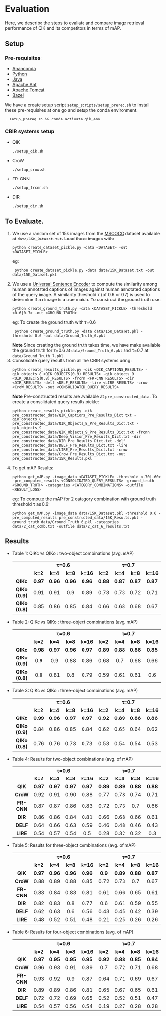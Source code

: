 # Evaluation
Here, we describe the steps to evaliate and compare image retrieval performance of QIK and its competitors in terms of mAP. 

## Setup
### Pre-requisites:
* [Ananconda](https://docs.anaconda.com/anaconda/install/)
* [Python](https://www.python.org/downloads/release/python-360/)
* [Java](https://www.java.com/en/download/)
* [Apache Ant](https://ant.apache.org/bindownload.cgi)
* [Apache Tomcat](https://tomcat.apache.org/download-90.cgi)
* [Bazel](https://docs.bazel.build/versions/master/install-ubuntu.html)

We have a create setup script `setup_scripts/setup_prereq.sh` to install these pre-requisites at one go and setup the conda environment.
```
. setup_prereq.sh && conda activate qik_env
```

### CBIR systems setup 
* QIK
    ```
    ./setup_qik.sh 
    ```
* CroW
    ```
    ./setup_crow.sh
    ```
* FR-CNN
    ```
    ./setup_frcnn.sh 
    ```
* DIR
    ```
    ./setup_dir.sh
    ```
## To Evaluate.
1. We use a random set of 15k images from the [MSCOCO](https://cocodataset.org/#home) dataset available at `data/15K_Dataset.txt`. Load these images with:  
    ```
    python create_dataset_pickle.py -data <DATASET> -out <DATASET_PICKLE> 
    ```
   eg: 
   ```
    python create_dataset_pickle.py -data data/15K_Dataset.txt -out data/15K_Dataset.pkl 
    ```
2. We use a [Universal Sentence Encoder](https://tfhub.dev/google/universal-sentence-encoder/1) to compute the similarity among human annotated captions of images against human annotated captions of the query image. A similarity threshold τ (of 0.6 or 0.7) is used to determine if an image is a true match. To construct the ground truth use:
    ```
    python create_ground_truth.py -data <DATASET_PICKLE> -threshold <0.6|0.7> -out <GROUND_TRUTH> 
    ```
   eg: To create the ground truth with τ=0.6
   ```
    python create_ground_truth.py -data data/15K_Dataset.pkl -threshold 0.6 -out data/Ground_Truth_6.pkl
    ```
   **Note** Since creating the ground truth takes time, we have make available the ground truth for τ=0.6 at `data/Ground_Truth_6.pkl` and τ=0.7 at `data/Ground_Truth_7.pkl`.
3. Consolidate query results from all the CBIR systems using:
    ```
    python create_results_pickle.py -qik <QIK_CAPTIONS_RESULTS> -qik_objects_8 <QIK_OBJECTS(0.9)_RESULTS> -qik_objects_9 <QIK_OBJECTS(0.8)_RESULTS> -frcnn <FR-CNN RESULTS> -dir <DIR_RESULTS> -delf <DELF_RESULTS> -lire <LIRE RESULTS> -crow <CroW_RESULTS> -out <CONSOLIDATED_QUERY_RESULTS> 
    ```
   **Note** Pre-constructed results are available at `pre_constructed_data`. To create a consolidated query results pickle:
    ```
    python create_results_pickle.py -qik pre_constructed_data/QIK_Captions_Pre_Results_Dict.txt -qik_objects_8 pre_constructed_data/QIK_Objects_8_Pre_Results_Dict.txt -qik_objects_9 pre_constructed_data/QIK_Objects_9_Pre_Results_Dict.txt -frcnn pre_constructed_data/Deep_Vision_Pre_Results_Dict.txt -dir pre_constructed_data/DIR_Pre_Results_Dict.txt -delf pre_constructed_data/DELF_Pre_Results_Dict.txt -lire pre_constructed_data/LIRE_Pre_Results_Dict.txt -crow pre_constructed_data/Crow_Pre_Results_Dict.txt -out pre_constructed_data/15K_Results.pkl
    ```
4. To get mAP Results:
    ```
    python get_mAP.py -image_data <DATASET_PICKLE> -threshold <.70|.60> -pre_computed_results <CONSOLIDATED_QUERY_RESULTS> -ground_truth <GROUND_TRUTH> -categories <CATEGORY_COMBINATIONS> -outfile <RESULT_LOGS> 
    ```
    eg: To compute the mAP for 2 category combination with ground truth threshold τ as 0.6:
    ```
    python get_mAP.py -image_data data/15K_Dataset.pkl -threshold 0.6 -pre_computed_results pre_constructed_data/15K_Results.pkl -ground_truth data/Ground_Truth_6.pkl -categories data/2_cat_comb.txt -outfile data/2_cat_6_results.txt
    ```

## Results
* Table 1:  QIKc vs QIKo : two-object combinations (avg. mAP)
    <table>
        <tr>
            <td rowspan="2"></td>
            <td align="center" colspan="4"><b>τ=0.6</b></td>
            <td align="center" colspan="4"><b>τ=0.7</b></td>
        </tr>
        <tr>
            <td align="center"><b>k=2</b></td>
            <td align="center"><b>k=4</b></td>
            <td align="center"><b>k=8</b></td>
            <td align="center"><b>k=16</b></td>
            <td align="center"><b>k=2</b></td>
            <td align="center"><b>k=4</b></td>
            <td align="center"><b>k=8</b></td>
            <td align="center"><b>k=16</b></td>
        </tr>
        <tr>
            <td align="center"><b>QIKc</b></td>
            <td align="center"><b>0.97</b></td>
            <td align="center"><b>0.96</b></td>
            <td align="center"><b>0.96</b></td>
            <td align="center"><b>0.96</b></td>
            <td align="center"><b>0.88</b></td>
            <td align="center"><b>0.87</b></td>
            <td align="center"><b>0.87</b></td>
            <td align="center"><b>0.87</b></td>
        </tr>
        <tr>
            <td align="center"><b>QIKo (0.9)</b></td>
            <td align="center">0.91</td>
            <td align="center">0.91</td>
            <td align="center">0.9</td>
            <td align="center">0.89</td>
            <td align="center">0.73</td>
            <td align="center">0.73</td>
            <td align="center">0.72</td>
            <td align="center">0.71</td>
        </tr>
        <tr>
            <td align="center"><b>QIKo (0.8)</b></td>
            <td align="center">0.85</td>
            <td align="center">0.86</td>
            <td align="center">0.85</td>
            <td align="center">0.84</td>
            <td align="center">0.66</td>
            <td align="center">0.68</td>
            <td align="center">0.68</td>
            <td align="center">0.67</td>
        </tr>
    </table>

* Table 2:  QIKc vs QIKo : three-object combinations (avg. mAP)
    <table>
        <tr>
            <td rowspan="2"></td>
            <td align="center" colspan="4"><b>τ=0.6</b></td>
            <td align="center" colspan="4"><b>τ=0.7</b></td>
        </tr>
        <tr>
            <td align="center"><b>k=2</b></td>
            <td align="center"><b>k=4</b></td>
            <td align="center"><b>k=8</b></td>
            <td align="center"><b>k=16</b></td>
            <td align="center"><b>k=2</b></td>
            <td align="center"><b>k=4</b></td>
            <td align="center"><b>k=8</b></td>
            <td align="center"><b>k=16</b></td>
        </tr>
        <tr>
            <td align="center"><b>QIKc</b></td>
            <td align="center"><b>0.98</b></td>
            <td align="center"><b>0.97</b></td>
            <td align="center"><b>0.96</b></td>
            <td align="center"><b>0.97</b></td>
            <td align="center"><b>0.89</b></td>
            <td align="center"><b>0.88</b></td>
            <td align="center"><b>0.86</b></td>
            <td align="center"><b>0.85</b></td>
        </tr>
        <tr>
            <td align="center"><b>QIKo (0.9)</b></td>
            <td align="center">0.9</td>
            <td align="center">0.9</td>
            <td align="center">0.88</td>
            <td align="center">0.86</td>
            <td align="center">0.68</td>
            <td align="center">0.7</td>
            <td align="center">0.68</td>
            <td align="center">0.66</td>
        </tr>
        <tr>
            <td align="center"><b>QIKo (0.8)</b></td>
            <td align="center">0.8</td>
            <td align="center">0.81</td>
            <td align="center">0.8</td>
            <td align="center">0.79</td>
            <td align="center">0.59</td>
            <td align="center">0.61</td>
            <td align="center">0.61</td>
            <td align="center">0.6</td>
        </tr>
    </table>

* Table 3:  QIKc vs QIKo : three-object combinations (avg. mAP)
    <table>
        <tr>
            <td rowspan="2"></td>
            <td align="center" colspan="4"><b>τ=0.6</b></td>
            <td align="center" colspan="4"><b>τ=0.7</b></td>
        </tr>
        <tr>
            <td align="center"><b>k=2</b></td>
            <td align="center"><b>k=4</b></td>
            <td align="center"><b>k=8</b></td>
            <td align="center"><b>k=16</b></td>
            <td align="center"><b>k=2</b></td>
            <td align="center"><b>k=4</b></td>
            <td align="center"><b>k=8</b></td>
            <td align="center"><b>k=16</b></td>
        </tr>
        <tr>
            <td align="center"><b>QIKc</b></td>
            <td align="center"><b>0.99</b></td>
            <td align="center"><b>0.96</b></td>
            <td align="center"><b>0.97</b></td>
            <td align="center"><b>0.97</b></td>
            <td align="center"><b>0.92</b></td>
            <td align="center"><b>0.89</b></td>
            <td align="center"><b>0.86</b></td>
            <td align="center"><b>0.86</b></td>
        </tr>
        <tr>
            <td align="center"><b>QIKo (0.9)</b></td>
            <td align="center">0.84</td>
            <td align="center">0.86</td>
            <td align="center">0.85</td>
            <td align="center">0.84</td>
            <td align="center">0.62</td>
            <td align="center">0.65</td>
            <td align="center">0.64</td>
            <td align="center">0.62</td>
        </tr>
        <tr>
            <td align="center"><b>QIKo (0.8)</b></td>
            <td align="center">0.76</td>
            <td align="center">0.76</td>
            <td align="center">0.73</td>
            <td align="center">0.73</td>
            <td align="center">0.53</td>
            <td align="center">0.54</td>
            <td align="center">0.54</td>
            <td align="center">0.53</td>
        </tr>
    </table>

*  Table 4: Results for two-object combinations (avg. of mAP)
    <table>
        <tr>
            <td rowspan="2"></td>
            <td align="center" colspan="4"><b>τ=0.6</b></td>
            <td align="center" colspan="4"><b>τ=0.7</b></td>
        </tr>
        <tr>
            <td align="center"><b>k=2</b></td>
            <td align="center"><b>k=4</b></td>
            <td align="center"><b>k=8</b></td>
            <td align="center"><b>k=16</b></td>
            <td align="center"><b>k=2</b></td>
            <td align="center"><b>k=4</b></td>
            <td align="center"><b>k=8</b></td>
            <td align="center"><b>k=16</b></td>
        </tr>
        <tr>
            <td align="center"><b>QIK</b></td>
            <td align="center"><b>0.97</b></td>
            <td align="center"><b>0.97</b></td>
            <td align="center"><b>0.97</b></td>
            <td align="center"><b>0.97</b></td>
            <td align="center"><b>0.89</b></td>
            <td align="center"><b>0.89</b></td>
            <td align="center"><b>0.88</b></td>
            <td align="center"><b>0.88</b></td>
        </tr>
        <tr>
            <td align="center"><b>CroW</b></td>
            <td align="center">0.92</td>
            <td align="center">0.91</td>
            <td align="center">0.90</td>
            <td align="center">0.88</td>
            <td align="center">0.77</td>
            <td align="center">0.78</td>
            <td align="center">0.74</td>
            <td align="center">0.71</td>
        </tr>
        <tr>
            <td align="center"><b>FR-CNN</b></td>
            <td align="center">0.87</td>
            <td align="center">0.87</td>
            <td align="center">0.86</td>
            <td align="center">0.83</td>
            <td align="center">0.72</td>
            <td align="center">0.73</td>
            <td align="center">0.7</td>
            <td align="center">0.66</td>
        </tr>
        <tr>
            <td align="center"><b>DIR</b></td>
            <td align="center">0.86</td>
            <td align="center">0.86</td>
            <td align="center">0.84</td>
            <td align="center">0.81</td>
            <td align="center">0.66</td>
            <td align="center">0.68</td>
            <td align="center">0.66</td>
            <td align="center">0.61</td>
        </tr>
        <tr>
            <td align="center"><b>DELF</b></td>
            <td align="center">0.64</td>
            <td align="center">0.66</td>
            <td align="center">0.63</td>
            <td align="center">0.59</td>
            <td align="center">0.46</td>
            <td align="center">0.48</td>
            <td align="center">0.46</td>
            <td align="center">0.43</td>
        </tr>
        <tr>
            <td align="center"><b>LIRE</b></td>
            <td align="center">0.54</td>
            <td align="center">0.57</td>
            <td align="center">0.54</td>
            <td align="center">0.5</td>
            <td align="center">0.28</td>
            <td align="center">0.32</td>
            <td align="center">0.32</td>
            <td align="center">0.3</td>
        </tr>
    </table>

*  Table 5: Results for three-object combinations (avg. of mAP)
    <table>
        <tr>
            <td rowspan="2"></td>
            <td align="center" colspan="4"><b>τ=0.6</b></td>
            <td align="center" colspan="4"><b>τ=0.7</b></td>
        </tr>
        <tr>
            <td align="center"><b>k=2</b></td>
            <td align="center"><b>k=4</b></td>
            <td align="center"><b>k=8</b></td>
            <td align="center"><b>k=16</b></td>
            <td align="center"><b>k=2</b></td>
            <td align="center"><b>k=4</b></td>
            <td align="center"><b>k=8</b></td>
            <td align="center"><b>k=16</b></td>
        </tr>
        <tr>
            <td align="center"><b>QIK</b></td>
            <td align="center"><b>0.97</b></td>
            <td align="center"><b>0.96</b></td>
            <td align="center"><b>0.96</b></td>
            <td align="center"><b>0.96</b></td>
            <td align="center"><b>0.9</b></td>
            <td align="center"><b>0.89</b></td>
            <td align="center"><b>0.88</b></td>
            <td align="center"><b>0.87</b></td>
        </tr>
        <tr>
            <td align="center"><b>CroW</b></td>
            <td align="center">0.88</td>
            <td align="center">0.89</td>
            <td align="center">0.88</td>
            <td align="center">0.85</td>
            <td align="center">0.72</td>
            <td align="center">0.73</td>
            <td align="center">0.7</td>
            <td align="center">0.67</td>
        </tr>
        <tr>
            <td align="center"><b>FR-CNN</b></td>
            <td align="center">0.83</td>
            <td align="center">0.84</td>
            <td align="center">0.83</td>
            <td align="center">0.81</td>
            <td align="center">0.61</td>
            <td align="center">0.66</td>
            <td align="center">0.65</td>
            <td align="center">0.61</td>
        </tr>
        <tr>
            <td align="center"><b>DIR</b></td>
            <td align="center">0.82</td>
            <td align="center">0.83</td>
            <td align="center">0.8</td>
            <td align="center">0.77</td>
            <td align="center">0.6</td>
            <td align="center">0.61</td>
            <td align="center">0.59</td>
            <td align="center">0.55</td>
        </tr>
        <tr>
            <td align="center"><b>DELF</b></td>
            <td align="center">0.62</td>
            <td align="center">0.63</td>
            <td align="center">0.6</td>
            <td align="center">0.56</td>
            <td align="center">0.43</td>
            <td align="center">0.45</td>
            <td align="center">0.42</td>
            <td align="center">0.39</td>
        </tr>
        <tr>
            <td align="center"><b>LIRE</b></td>
            <td align="center">0.48</td>
            <td align="center">0.52</td>
            <td align="center">0.51</td>
            <td align="center">0.48</td>
            <td align="center">0.21</td>
            <td align="center">0.25</td>
            <td align="center">0.26</td>
            <td align="center">0.26</td>
        </tr>
    </table>

*  Table 6: Results for four-object combinations (avg. of mAP)
    <table>
        <tr>
            <td rowspan="2"></td>
            <td align="center" colspan="4"><b>τ=0.6</b></td>
            <td align="center" colspan="4"><b>τ=0.7</b></td>
        </tr>
        <tr>
            <td align="center"><b>k=2</b></td>
            <td align="center"><b>k=4</b></td>
            <td align="center"><b>k=8</b></td>
            <td align="center"><b>k=16</b></td>
            <td align="center"><b>k=2</b></td>
            <td align="center"><b>k=4</b></td>
            <td align="center"><b>k=8</b></td>
            <td align="center"><b>k=16</b></td>
        </tr>
        <tr>
            <td align="center"><b>QIK</b></td>
            <td align="center"><b>0.97</b></td>
            <td align="center"><b>0.95</b></td>
            <td align="center"><b>0.95</b></td>
            <td align="center"><b>0.95</b></td>
            <td align="center"><b>0.92</b></td>
            <td align="center"><b>0.88</b></td>
            <td align="center"><b>0.85</b></td>
            <td align="center"><b>0.84</b></td>
        </tr>
        <tr>
            <td align="center"><b>CroW</b></td>
            <td align="center">0.96</td>
            <td align="center">0.93</td>
            <td align="center">0.91</td>
            <td align="center">0.89</td>
            <td align="center">0.7</td>
            <td align="center">0.72</td>
            <td align="center">0.71</td>
            <td align="center">0.68</td>
        </tr>
        <tr>
            <td align="center"><b>FR-CNN</b></td>
            <td align="center">0.93</td>
            <td align="center">0.92</td>
            <td align="center">0.9</td>
            <td align="center">0.87</td>
            <td align="center">0.64</td>
            <td align="center">0.71</td>
            <td align="center">0.69</td>
            <td align="center">0.67</td>
        </tr>
        <tr>
            <td align="center"><b>DIR</b></td>
            <td align="center">0.89</td>
            <td align="center">0.89</td>
            <td align="center">0.86</td>
            <td align="center">0.81</td>
            <td align="center">0.65</td>
            <td align="center">0.67</td>
            <td align="center">0.65</td>
            <td align="center">0.61</td>
        </tr>
        <tr>
            <td align="center"><b>DELF</b></td>
            <td align="center">0.72</td>
            <td align="center">0.72</td>
            <td align="center">0.69</td>
            <td align="center">0.65</td>
            <td align="center">0.52</td>
            <td align="center">0.52</td>
            <td align="center">0.51</td>
            <td align="center">0.47</td>
        </tr>
        <tr>
            <td align="center"><b>LIRE</b></td>
            <td align="center">0.54</td>
            <td align="center">0.57</td>
            <td align="center">0.56</td>
            <td align="center">0.54</td>
            <td align="center">0.19</td>
            <td align="center">0.27</td>
            <td align="center">0.28</td>
            <td align="center">0.28</td>
        </tr>
    </table>

